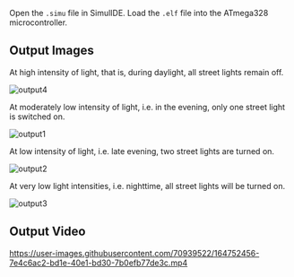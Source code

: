 Open the `.simu` file in SimulIDE. Load the `.elf` file into the ATmega328 microcontroller.

## Output Images
At high intensity of light, that is, during daylight, all street lights remain off.

![output4](https://user-images.githubusercontent.com/70939522/164748975-819ca7e8-b71a-4286-9389-828d0a1ffbde.png)

At moderately low intensity of light, i.e. in the evening, only one street light is switched on.

![output1](https://user-images.githubusercontent.com/70939522/164749140-385afaea-6d7f-4eeb-b13b-7a14a92e8d3d.png)

At low intensity of light, i.e. late evening, two street lights are turned on.

![output2](https://user-images.githubusercontent.com/70939522/164749292-f633ac89-b04a-4f64-b1a9-d5df74c03ccf.png)

At very low light intensities, i.e. nighttime, all street lights will be turned on.

![output3](https://user-images.githubusercontent.com/70939522/164749714-37400bda-c669-41dd-83b4-2d242f1eac08.png)


## Output Video


https://user-images.githubusercontent.com/70939522/164752456-7e4c6ac2-bd1e-40e1-bd30-7b0efb77de3c.mp4

